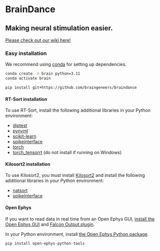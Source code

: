 # BrainDance

## Making neural stimulation easier.

[Please check out our wiki here!](https://braingeneers.github.io/braindance)

### Easy installation
We recommend using [conda]([url](https://docs.anaconda.com/miniconda/miniconda-install/)) for setting up dependencies.

```bash
conda create -n brain python=3.11
conda activate brain
```


```bash
pip install git+https://github.com/braingeneers/braindance
```

#### RT-Sort installation
To use RT-Sort, install the following additional libraries in your Python environment:
- [diptest](https://pypi.org/project/diptest/)
- [pynvml](https://pypi.org/project/pynvml/)
- [scikit-learn](https://scikit-learn.org/stable/install)
- [spikeinterface](https://spikeinterface.readthedocs.io/en/stable/get_started/installation.html)
- [torch](https://pytorch.org/get-started/locally/)
- [torch_tensorrt](https://pytorch.org/TensorRT/getting_started/installation.html)  (do not install if running on Windows)


#### Kilosort2 installation
To use Kilosort2, you must install [Kilosort2](https://github.com/jamesjun/Kilosort2) and install the following additional libraries in your Python environment:
- [natsort](https://pypi.org/project/natsort/)
- [spikeinterface](https://spikeinterface.readthedocs.io/en/stable/get_started/installation.html) 

#### Open Ephys
If you want to read data in real time from an Open Ephys GUI, [install the Open Ephys GUI](https://open-ephys.github.io/gui-docs/User-Manual/Installing-the-GUI.html) and [Falcon Output plugin](https://open-ephys.github.io/gui-docs/User-Manual/Plugins/Falcon-Output.html).

In your Python environment, install [the Open Ephys Python package](https://github.com/open-ephys/open-ephys-python-tools).
```bash
pip install open-ephys-python-tools
```
